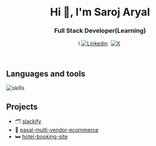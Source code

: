 <h1 align="center">Hi 👋, I'm Saroj Aryal </h1>
<h3 align="center"> Full Stack Developer(Learning) </h3>

<p align="center">l
<a href="https://www.linkedin.com/in/saroj-aryal-65474b281/" ><img src="https://img.shields.io/badge/-linkedin-yellowgreen?style=for-the-badge&logo=linkedin&logoColor=white" alt="Linkedin" /></a>&nbsp;
<a href="https://x.com/sarojaryal59" ><img src="https://img.shields.io/badge/Twitter-1DA1F2?style=for-the-badge&logo=twitter&logoColor=white" alt="X" /></a>&nbsp;
</p>
<br />

## Languages and tools
![skills](https://skillicons.dev/icons?i=html,css,js,ts,react,nodejs,mongodb,expressjs,tailwindcss,git&theme=dark)


## Projects
- 🗂️  [slackify](https://slackify.vercel.app/) 
- 🛒  [pasal-multi-vendor-ecommerce](https://pasal-ecommerce-client.vercel.app/) 
- 🛏  [hotel-booking-site](https://hotel-booking-site-alpha.vercel.app/) 
   
